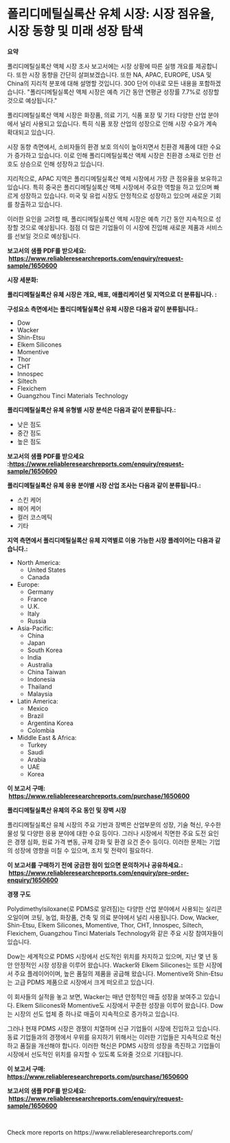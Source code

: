 <p><h1>폴리디메틸실록산 유체 시장: 시장 점유율, 시장 동향 및 미래 성장 탐색</h1></p><p><strong>요약</strong></p>
<p><p>폴리디메틸실록산 액체 시장 조사 보고서에는 시장 상황에 따른 실행 개요를 제공합니다. 또한 시장 동향을 간단히 살펴보겠습니다. 또한 NA, APAC, EUROPE, USA 및 China의 지리적 분포에 대해 설명할 것입니다. 300 단어 이내로 모든 내용을 포함하겠습니다. "폴리디메틸실록산 액체 시장은 예측 기간 동안 연평균 성장률 7.7%로 성장할 것으로 예상됩니다."</p><p>폴리디메틸실록산 액체 시장은 화장품, 의료 기기, 식품 포장 및 기타 다양한 산업 분야에서 널리 사용되고 있습니다. 특히 식품 포장 산업의 성장으로 인해 시장 수요가 계속 확대되고 있습니다.</p><p>시장 동향 측면에서, 소비자들의 환경 보호 의식이 높아지면서 친환경 제품에 대한 수요가 증가하고 있습니다. 이로 인해 폴리디메틸실록산 액체 시장은 친환경 소재로 인한 선호도 상승으로 인해 성장하고 있습니다.</p><p>지리적으로, APAC 지역은 폴리디메틸실록산 액체 시장에서 가장 큰 점유율을 보유하고 있습니다. 특히 중국은 폴리디메틸실록산 액체 시장에서 주요한 역할을 하고 있으며 빠르게 성장하고 있습니다. 미국 및 유럽 시장도 안정적으로 성장하고 있으며 새로운 기회를 창출하고 있습니다.</p><p>이러한 요인을 고려할 때, 폴리디메틸실록산 액체 시장은 예측 기간 동안 지속적으로 성장할 것으로 예상됩니다. 점점 더 많은 기업들이 이 시장에 진입해 새로운 제품과 서비스를 선보일 것으로 예상됩니다.</p></p>
<p><strong>보고서의 샘플 PDF를 받으세요: &nbsp;<a href="https://www.reliableresearchreports.com/enquiry/request-sample/1650600">https://www.reliableresearchreports.com/enquiry/request-sample/1650600</a></strong></p>
<p><strong>시장 세분화:</strong></p>
<p><strong> 폴리디메틸실록산 유체 시장은 개요, 배포, 애플리케이션 및 지역으로 더 분류됩니다. :</strong></p>
<p><strong>구성요소 측면에서는 폴리디메틸실록산 유체 시장은 다음과 같이 분류됩니다.:</strong></p>
<p><ul><li>Dow</li><li>Wacker</li><li>Shin-Etsu</li><li>Elkem Silicones</li><li>Momentive</li><li>Thor</li><li>CHT</li><li>Innospec</li><li>Siltech</li><li>Flexichem</li><li>Guangzhou Tinci Materials Technology</li></ul></p>
<p><strong> 폴리디메틸실록산 유체 유형별 시장 분석은 다음과 같이 분류됩니다.:</strong></p>
<p><ul><li>낮은 점도</li><li>중간 점도</li><li>높은 점도</li></ul></p>
<p><strong>보고서의 샘플 PDF를 받으세요 :<a href="https://www.reliableresearchreports.com/enquiry/request-sample/1650600">https://www.reliableresearchreports.com/enquiry/request-sample/1650600</a></strong></p>
<p><strong> 폴리디메틸실록산 유체 응용 분야별 시장 산업 조사는 다음과 같이 분류됩니다.:</strong></p>
<p><ul><li>스킨 케어</li><li>헤어 케어</li><li>컬러 코스메틱</li><li>기타</li></ul></p>
<p><strong>지역 측면에서 폴리디메틸실록산 유체 지역별로 이용 가능한 시장 플레이어는 다음과 같습니다.:</strong></p>
<p><ul>
    <li>
        North America:
        <ul>
            <li>United States</li>
            <li>Canada</li>
        </ul>
    </li>
    <li>
        Europe:
        <ul>
            <li>Germany</li>
            <li>France</li>
            <li>U.K.</li>
            <li>Italy</li>
            <li>Russia</li>
        </ul>
    </li>
    <li>
        Asia-Pacific:
        <ul>
            <li>China</li>
            <li>Japan</li>
            <li>South Korea</li>
            <li>India</li>
            <li>Australia</li>
            <li>China Taiwan</li>
            <li>Indonesia</li>
            <li>Thailand</li>
            <li>Malaysia</li>
        </ul>
    </li>
    <li>
        Latin America:
        <ul>
            <li>Mexico</li>
            <li>Brazil</li>
            <li>Argentina Korea</li>
            <li>Colombia</li>
        </ul>
    </li>
    <li>
        Middle East & Africa:
        <ul>
            <li>Turkey</li>
            <li>Saudi</li>
            <li>Arabia</li>
            <li>UAE</li>
            <li>Korea</li>
        </ul>
    </li>
    </ul></p>
<p><strong>이 보고서 구매: &nbsp;<a href="https://www.reliableresearchreports.com/purchase/1650600">https://www.reliableresearchreports.com/purchase/1650600</a></strong></p>
<p><strong>폴리디메틸실록산 유체의 주요 동인 및 장벽 시장</strong></p>
<p><p>폴리디메틸실록산 유체 시장의 주요 기반과 장벽은 산업부문의 성장, 기술 혁신, 우수한 물성 및 다양한 응용 분야에 대한 수요 등이다. 그러나 시장에서 직면한 주요 도전 요인은 경쟁 심화, 원료 가격 변동, 규제 강화 및 환경 요건 준수 등이다. 이러한 문제는 기업의 성장에 영향을 미칠 수 있으며, 조치 및 전략이 필요하다.</p></p>
<p><strong>이 보고서를 구매하기 전에 궁금한 점이 있으면 문의하거나 공유하세요.: &nbsp;<a href="https://www.reliableresearchreports.com/enquiry/pre-order-enquiry/1650600">https://www.reliableresearchreports.com/enquiry/pre-order-enquiry/1650600</a></strong></p>
<p><strong>경쟁 구도</strong></p>
<p><p>Polydimethylsiloxane(로 PDMS로 알려짐)는 다양한 산업 분야에서 사용되는 실리콘 오일이며 코팅, 농업, 화장품, 건축 및 의료 분야에서 널리 사용됩니다. Dow, Wacker, Shin-Etsu, Elkem Silicones, Momentive, Thor, CHT, Innospec, Siltech, Flexichem, Guangzhou Tinci Materials Technology와 같은 주요 시장 참여자들이 있습니다.</p><p>Dow는 세계적으로 PDMS 시장에서 선도적인 위치를 차지하고 있으며, 지난 몇 년 동안 안정적인 시장 성장을 이루어 왔습니다. Wacker와 Elkem Silicones는 또한 시장에서 주요 플레이어이며, 높은 품질의 제품을 공급해 왔습니다. Momentive와 Shin-Etsu는 고급 PDMS 제품으로 시장에서 크게 떠오르고 있습니다.</p><p>이 회사들의 실적을 놓고 보면, Wacker는 매년 안정적인 매출 성장을 보여주고 있습니다. Elkem Silicones와 Momentive도 시장에서 꾸준한 성장을 이루어 왔습니다. Dow는 시장의 선도 업체 중 하나로 매출이 지속적으로 증가하고 있습니다.</p><p>그러나 현재 PDMS 시장은 경쟁이 치열하며 신규 기업들이 시장에 진입하고 있습니다. 동료 기업들과의 경쟁에서 우위를 유지하기 위해서는 이러한 기업들은 지속적으로 혁신하고 품질을 개선해야 합니다. 이러한 혁신은 PDMS 시장의 성장을 촉진하고 기업들이 시장에서 선도적인 위치를 유지할 수 있도록 도와줄 것으로 기대됩니다.</p></p>
<p><strong>이 보고서 구매: &nbsp; <a href="https://www.reliableresearchreports.com/purchase/1650600">https://www.reliableresearchreports.com/purchase/1650600</a></strong></p>
<p><strong>보고서의 샘플 PDF를 받으세요: &nbsp;<a href="https://www.reliableresearchreports.com/enquiry/request-sample/1650600">https://www.reliableresearchreports.com/enquiry/request-sample/1650600</a></strong><strong></strong></p>
<p>&nbsp;</p>
<p>Check more reports on https://www.reliableresearchreports.com/</p>